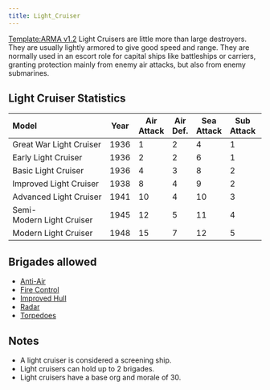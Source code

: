 ```yaml
---
title: Light_Cruiser
---
```

 [Template:ARMA v1.2](/wiki/index.php?title=Template:ARMA_v1.2&action=edit&redlink=1 "Template:ARMA v1.2 (page does not exist)") Light Cruisers are little more than large destroyers. They are usually lightly armored to give good speed and range. They are normally used in an escort role for capital ships like battleships or carriers, granting protection mainly from enemy air attacks, but also from enemy submarines.

Light Cruiser Statistics
------------------------

| Model | Year | Air Attack | Air Def. | Sea Attack | Sub Attack | Sea Def | Shore Bombard | Distance | Visi-bility | Surface Detect | Sub Detect | Air Detect | Cost | Build-time | Man-power | Max Speed | Supply Cons. | Fuel Cons. | Range |
| :-- | --- | --- | --- | --- | --- | --- | --- | --- | --- | --- | --- | --- | --- | --- | --- | --- | --- | --- | --- |
| Great War Light Cruiser | 1936 | 1 | 2 | 4 | 1 | 3 | 1 | 0.18 | 60 | 2 | 3 | 2 | 3.0 | 200 | 0.5 | 22 | 0.36 | 0.38 | 1500 |
| Early Light Cruiser | 1936 | 2 | 2 | 6 | 1 | 4 | 2 | 0.22 | 60 | 2 | 4 | 3 | 4.0 | 220 | 0.5 | 25 | 0.36 | 0.38 | 2000 |
| Basic Light Cruiser | 1936 | 4 | 3 | 8 | 2 | 5 | 3 | 0.23 | 60 | 2 | 5 | 4 | 5.0 | 220 | 1.0 | 26 | 0.38 | 0.38 | 2500 |
| Improved Light Cruiser | 1938 | 8 | 4 | 9 | 2 | 6 | 4 | 0.24 | 60 | 2 | 6 | 5 | 6.0 | 220 | 1.0 | 29 | 0.38 | 0.40 | 3000 |
| Advanced Light Cruiser | 1941 | 10 | 4 | 10 | 3 | 7 | 4 | 0.25 | 60 | 2 | 7 | 7 | 7.0 | 230 | 1.0 | 30 | 0.40 | 0.40 | 3500 |
| Semi-Modern Light Cruiser | 1945 | 12 | 5 | 11 | 4 | 8 | 4 | 0.26 | 60 | 3 | 8 | 9 | 8.0 | 230 | 1.0 | 30 | 0.40 | 0.40 | 4000 |
| Modern Light Cruiser | 1948 | 15 | 7 | 12 | 5 | 9 | 4 | 0.26 | 60 | 4 | 9 | 11 | 8.0 | 230 | 1.0 | 30 | 0.40 | 0.40 | 4300 |

Brigades allowed
----------------

*   [Anti-Air](/wiki/index.php?title=Anti-Air_(naval_brigade)&action=edit&redlink=1 "Anti-Air (naval brigade) (page does not exist)")
*   [Fire Control](/wiki/index.php?title=Fire_Control_(naval_brigade)&action=edit&redlink=1 "Fire Control (naval brigade) (page does not exist)")
*   [Improved Hull](/wiki/index.php?title=Improved_Hull_(naval_brigade)&action=edit&redlink=1 "Improved Hull (naval brigade) (page does not exist)")
*   [Radar](/wiki/index.php?title=Radar_(naval_brigade)&action=edit&redlink=1 "Radar (naval brigade) (page does not exist)")
*   [Torpedoes](/wiki/index.php?title=Torpedoes_(naval_brigade)&action=edit&redlink=1 "Torpedoes (naval brigade) (page does not exist)")

Notes
-----

*   A light cruiser is considered a screening ship.
*   Light cruisers can hold up to 2 brigades.
*   Light cruisers have a base org and morale of 30.